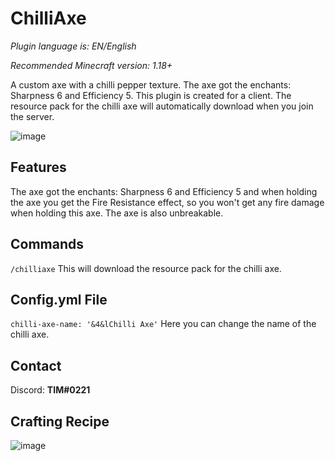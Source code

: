 # ChilliAxe
*Plugin language is: EN/English*

*Recommended Minecraft version: 1.18+*

A custom axe with a chilli pepper texture.
The axe got the enchants: Sharpness 6 and Efficiency 5. This plugin is created for a client.
The resource pack for the chilli axe will automatically download when you join the server.

![image](https://user-images.githubusercontent.com/83028453/166278266-642dd26a-7f9f-47a4-acc9-877e4efa1ef3.png)
## Features
The axe got the enchants: Sharpness 6 and Efficiency 5 and when holding the axe you get the Fire Resistance effect, so you won't get any fire damage when holding this axe. The axe is also unbreakable.
## Commands
`/chilliaxe` This will download the resource pack for the chilli axe.
## Config.yml File
`chilli-axe-name: '&4&lChilli Axe'` Here you can change the name of the chilli axe.
## Contact
Discord: **TIM#0221**
## Crafting Recipe
![image](https://user-images.githubusercontent.com/83028453/166276296-b8d9910f-1715-4335-970e-08e4e2c6d1ac.png)
